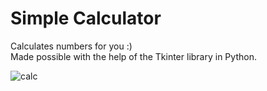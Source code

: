# Simple Calculator

Calculates numbers for you :)\
Made possible with the help of the Tkinter library in Python.

![calc](https://user-images.githubusercontent.com/122785879/215155492-d6e6d85b-b67a-4441-bce3-2c4cc658428d.gif)
